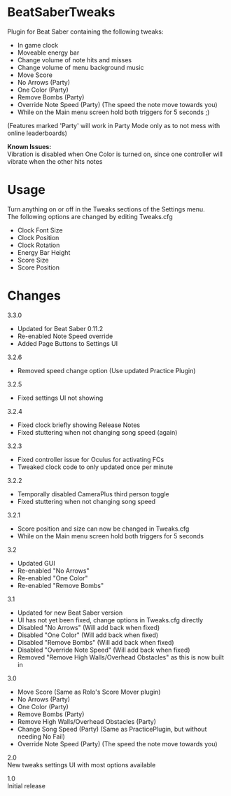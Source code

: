 # BeatSaberTweaks
Plugin for Beat Saber containing the following tweaks:  
- In game clock  
- Moveable energy bar  
- Change volume of note hits and misses  
- Change volume of menu background music  
- Move Score  
- No Arrows (Party)  
- One Color (Party)  
- Remove Bombs (Party)  
- Override Note Speed (Party) (The speed the note move towards you)  
- While on the Main menu screen hold both triggers for 5 seconds ;)  
  
(Features marked 'Party' will work in Party Mode only as to not mess with online leaderboards)  
  
**Known Issues:**  
Vibration is disabled when One Color is turned on, since one controller will vibrate when the other hits notes  
  
# Usage  
Turn anything on or off in the Tweaks sections of the Settings menu.  
The following options are changed by editing Tweaks.cfg  
- Clock Font Size  
- Clock Position  
- Clock Rotation  
- Energy Bar Height  
- Score Size  
- Score Position  
  
# Changes  
3.3.0  
- Updated for Beat Saber 0.11.2  
- Re-enabled Note Speed override  
- Added Page Buttons to Settings UI  
  
3.2.6  
- Removed speed change option (Use updated Practice Plugin)  
  
3.2.5  
- Fixed settings UI not showing  
  
3.2.4  
- Fixed clock briefly showing Release Notes  
- Fixed stuttering when not changing song speed (again)  
  
3.2.3  
- Fixed controller issue for Oculus for activating FCs  
- Tweaked clock code to only updated once per minute  
  
3.2.2  
- Temporally disabled CameraPlus third person toggle  
- Fixed stuttering when not changing song speed  
  
3.2.1  
- Score position and size can now be changed in Tweaks.cfg  
- While on the Main menu screen hold both triggers for 5 seconds  
  
3.2  
- Updated GUI  
- Re-enabled "No Arrows"  
- Re-enabled "One Color"  
- Re-enabled "Remove Bombs"  
  
3.1  
- Updated for new Beat Saber version  
- UI has not yet been fixed, change options in Tweaks.cfg directly  
- Disabled "No Arrows" (Will add back when fixed)  
- Disabled "One Color"  (Will add back when fixed)  
- Disabled "Remove Bombs"  (Will add back when fixed)  
- Disabled "Override Note Speed" (Will add back when fixed)  
- Removed "Remove High Walls/Overhead Obstacles" as this is now built in  
  
3.0  
- Move Score (Same as Rolo's Score Mover plugin)  
- No Arrows (Party)  
- One Color (Party)  
- Remove Bombs (Party)  
- Remove High Walls/Overhead Obstacles (Party)  
- Change Song Speed (Party) (Same as PracticePlugin, but without needing No Fail)  
- Override Note Speed (Party) (The speed the note move towards you)  
  
2.0  
New tweaks settings UI with most options available  
  
1.0  
Initial release  
